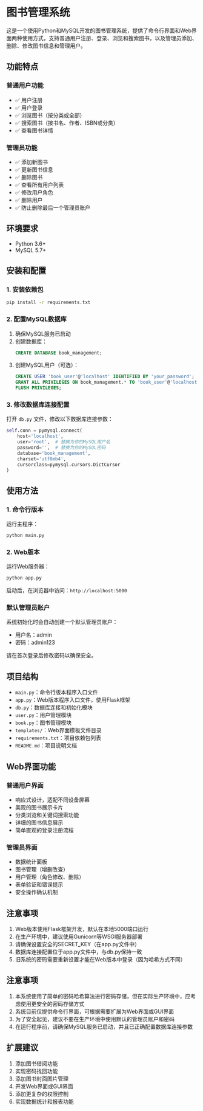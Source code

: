 # 图书管理系统

这是一个使用Python和MySQL开发的图书管理系统，提供了命令行界面和Web界面两种使用方式，支持普通用户注册、登录、浏览和搜索图书，以及管理员添加、删除、修改图书信息和管理用户。

## 功能特点

### 普通用户功能
- ✅ 用户注册
- ✅ 用户登录
- ✅ 浏览图书（按分类或全部）
- ✅ 搜索图书（按书名、作者、ISBN或分类）
- ✅ 查看图书详情

### 管理员功能
- ✅ 添加新图书
- ✅ 更新图书信息
- ✅ 删除图书
- ✅ 查看所有用户列表
- ✅ 修改用户角色
- ✅ 删除用户
- ✅ 防止删除最后一个管理员账户

## 环境要求

- Python 3.6+ 
- MySQL 5.7+ 

## 安装和配置

### 1. 安装依赖包

```bash
pip install -r requirements.txt
```

### 2. 配置MySQL数据库

1. 确保MySQL服务已启动
2. 创建数据库：
   ```sql
   CREATE DATABASE book_management;
   ```
3. 创建MySQL用户（可选）：
   ```sql
   CREATE USER 'book_user'@'localhost' IDENTIFIED BY 'your_password';
   GRANT ALL PRIVILEGES ON book_management.* TO 'book_user'@'localhost';
   FLUSH PRIVILEGES;
   ```

### 3. 修改数据库连接配置

打开 `db.py` 文件，修改以下数据库连接参数：

```python
self.conn = pymysql.connect(
    host='localhost',
    user='root',  # 替换为你的MySQL用户名
    password='',  # 替换为你的MySQL密码
    database='book_management',
    charset='utf8mb4',
    cursorclass=pymysql.cursors.DictCursor
)
```

## 使用方法

### 1. 命令行版本

运行主程序：

```bash
python main.py
```

### 2. Web版本

运行Web服务器：

```bash
python app.py
```

启动后，在浏览器中访问：`http://localhost:5000`

### 默认管理员账户

系统初始化时会自动创建一个默认管理员账户：
- 用户名：admin
- 密码：admin123

请在首次登录后修改密码以确保安全。

## 项目结构

- `main.py`：命令行版本程序入口文件
- `app.py`：Web版本程序入口文件，使用Flask框架
- `db.py`：数据库连接和初始化模块
- `user.py`：用户管理模块
- `book.py`：图书管理模块
- `templates/`：Web界面模板文件目录
- `requirements.txt`：项目依赖包列表
- `README.md`：项目说明文档

## Web界面功能

### 普通用户界面
- 响应式设计，适配不同设备屏幕
- 美观的图书展示卡片
- 分类浏览和关键词搜索功能
- 详细的图书信息展示
- 简单直观的登录注册流程

### 管理员界面
- 数据统计面板
- 图书管理（增删改查）
- 用户管理（角色修改、删除）
- 表单验证和错误提示
- 安全操作确认机制

## 注意事项

1. Web版本使用Flask框架开发，默认在本地5000端口运行
2. 在生产环境中，建议使用Gunicorn等WSGI服务器部署
3. 请确保设置安全的SECRET_KEY（在app.py文件中）
4. 数据库连接配置位于app.py文件中，与db.py保持一致
5. 旧系统的密码需要重新设置才能在Web版本中登录（因为哈希方式不同）

## 注意事项

1. 本系统使用了简单的密码哈希算法进行密码存储，但在实际生产环境中，应考虑使用更安全的密码存储方式
2. 系统目前仅提供命令行界面，可根据需要扩展为Web界面或GUI界面
3. 为了安全起见，建议不要在生产环境中使用默认的管理员账户和密码
4. 在运行程序前，请确保MySQL服务已启动，并且已正确配置数据库连接参数

## 扩展建议

1. 添加图书借阅功能
2. 实现密码找回功能
3. 添加图书封面图片管理
4. 开发Web界面或GUI界面
5. 添加更复杂的权限控制
6. 实现数据统计和报表功能